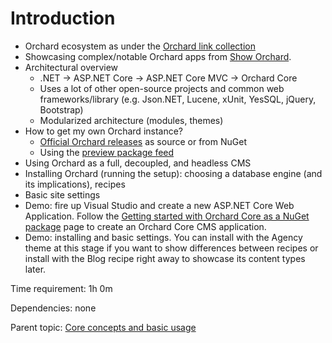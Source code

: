 # Introduction

- Orchard ecosystem as under the [Orchard link collection](../../LinkCollection)
- Showcasing complex/notable Orchard apps from [Show Orchard](http://showorchard.com).
- Architectural overview
  - .NET -> ASP.NET Core -> ASP.NET Core MVC -> Orchard Core
  - Uses a lot of other open-source projects and common web frameworks/library (e.g. Json.NET, Lucene, xUnit, YesSQL, jQuery, Bootstrap)
  - Modularized architecture (modules, themes)
- How to get my own Orchard instance?
  - [Official Orchard releases](https://github.com/OrchardCMS/OrchardCore/releases) as source or from NuGet
  - Using the [preview package feed](https://docs.orchardcore.net/en/dev/docs/getting-started/preview-package-source/)
- Using Orchard as a full, decoupled, and headless CMS
- Installing Orchard (running the setup): choosing a database engine (and its implications), recipes
- Basic site settings
- Demo: fire up Visual Studio and create a new ASP.NET Core Web Application. Follow the [Getting started with Orchard Core as a NuGet package](https://docs.orchardcore.net/en/dev/docs/getting-started/) page to create an Orchard Core CMS application.
- Demo: installing and basic settings. You can install with the Agency theme at this stage if you want to show differences between recipes or install with the Blog recipe right away to showcase its content types later.

Time requirement: 1h 0m

Dependencies: none

Parent topic: [Core concepts and basic usage](./)
